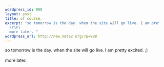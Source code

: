 ```yaml
--- 
wordpress_id: 988
layout: post
title: of course.
excerpt: "so tomorrow is the day. when the site will go live. I am pretty excited. ;)\r\n\
  \r\n\
  more later. "
wordpress_url: http://new.nata2.org/?p=988
---
```

so tomorrow is the day. when the site will go live. I am pretty excited. ;)<br>
<br>
more later.
